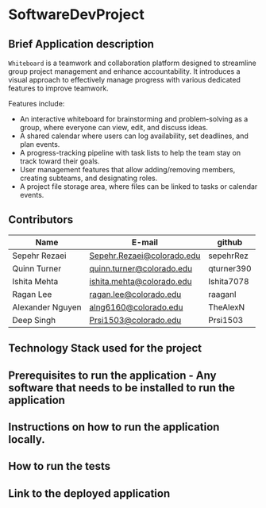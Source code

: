 # **SoftwareDevProject**
## Brief Application description
`Whiteboard` is a teamwork and collaboration platform designed to streamline group project management and enhance accountability. It introduces a visual approach to effectively manage progress with various dedicated features to improve teamwork.

Features include:

- An interactive whiteboard for brainstorming and problem-solving as a group, where everyone can view, edit, and discuss ideas.
- A shared calendar where users can log availability, set deadlines, and plan events.
- A progress-tracking pipeline with task lists to help the team stay on track toward their goals.
- User management features that allow adding/removing members, creating subteams, and designating roles.
- A project file storage area, where files can be linked to tasks or calendar events.
## Contributors 
| Name | E-mail | github |
| ---- | ------ | ------ |
| Sepehr Rezaei | Sepehr.Rezaei@colorado.edu | sepehrRez |
| Quinn Turner | quinn.turner@colorado.edu | qturner390 |
| Ishita Mehta | ishita.mehta@colorado.edu | Ishita7078 |
| Ragan Lee | ragan.lee@colorado.edu | raaganl |
| Alexander Nguyen | alng6160@colorado.edu | TheAlexN |
| Deep Singh | Prsi1503@colorado.edu | Prsi1503 |
## Technology Stack used for the project
## Prerequisites to run the application - Any software that needs to be installed to run the application
## Instructions on how to run the application locally.
## How to run the tests
## Link to the deployed application